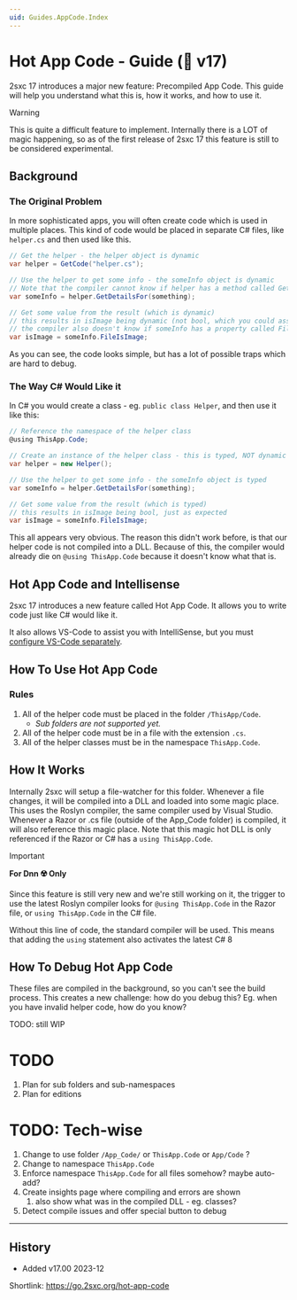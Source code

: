 ```yaml
---
uid: Guides.AppCode.Index
---
```


# Hot App Code - Guide (🌟 v17)

2sxc 17 introduces a major new feature: Precompiled App Code.
This guide will help you understand what this is, how it works, and how to use it.

> [!WARNING]
> This is quite a difficult feature to implement.
> Internally there is a LOT of magic happening,
> so as of the first release of 2sxc 17 this feature is still to be considered experimental.

## Background

### The Original Problem

In more sophisticated apps, you will often create code which is used in multiple places.
This kind of code would be placed in separate C# files, like `helper.cs` and then used like this.

```c#
// Get the helper - the helper object is dynamic
var helper = GetCode("helper.cs");

// Use the helper to get some info - the someInfo object is dynamic
// Note that the compiler cannot know if helper has a method called GetDetailsFor
var someInfo = helper.GetDetailsFor(something);

// Get some value from the result (which is dynamic)
// this results in isImage being dynamic (not bool, which you could assume)
// the compiler also doesn't know if someInfo has a property called FileIsImage
var isImage = someInfo.FileIsImage;
```

As you can see, the code looks simple, but has a lot of possible traps which are hard to debug.

### The Way C# Would Like it

In C# you would create a class - eg. `public class Helper`, and then use it like this:

```c#
// Reference the namespace of the helper class
@using ThisApp.Code;

// Create an instance of the helper class - this is typed, NOT dynamic
var helper = new Helper();

// Use the helper to get some info - the someInfo object is typed
var someInfo = helper.GetDetailsFor(something);

// Get some value from the result (which is typed)
// this results in isImage being bool, just as expected
var isImage = someInfo.FileIsImage;
```

This all appears very obvious.
The reason this didn't work before, is that our helper code is not compiled into a DLL.
Because of this, the compiler would already die on `@using ThisApp.Code` because it doesn't know what that is.

## Hot App Code and Intellisense

2sxc 17 introduces a new feature called Hot App Code.
It allows you to write code just like C# would like it.

It also allows VS-Code to assist you with IntelliSense,
but you must [configure VS-Code separately](xref:Guides.VsCode.Index).

## How To Use Hot App Code

### Rules

1. All of the helper code must be placed in the folder `/ThisApp/Code`.
    * _Sub folders are not supported yet._
1. All of the helper code must be in a file with the extension `.cs`.
1. All of the helper classes must be in the namespace `ThisApp.Code`.

## How It Works

Internally 2sxc will setup a file-watcher for this folder.
Whenever a file changes, it will be compiled into a DLL and loaded into some magic place.
This uses the Roslyn compiler, the same compiler used by Visual Studio.
Whenever a Razor or .cs file (outside of the App_Code folder) is compiled, it will also reference this magic place.
Note that this magic hot DLL is only referenced if the Razor or C# has a `using ThisApp.Code`.

> [!IMPORTANT]
> **For Dnn ☢️ Only**
> 
> Since this feature is still very new and we're still working on it,
> the trigger to use the latest Roslyn compiler looks for `@using ThisApp.Code` in the Razor file,
> or `using ThisApp.Code` in the C# file.
> 
> Without this line of code, the standard compiler will be used.
> This means that adding the `using` statement also activates the latest C# 8

## How To Debug Hot App Code

These files are compiled in the background, so you can't see the build process.
This creates a new challenge: how do you debug this?
Eg. when you have invalid helper code, how do you know?

TODO: still WIP


# TODO

1. Plan for sub folders and sub-namespaces
1. Plan for editions


# TODO: Tech-wise

1. Change to use folder `/App_Code/` or `ThisApp.Code` or `App/Code` ? 
1. Change to namespace `ThisApp.Code`
1. Enforce namespace `ThisApp.Code` for all files somehow? maybe auto-add?
1. Create insights page where compiling and errors are shown
    1. also show what was in the compiled DLL - eg. classes?
1. Detect compile issues and offer special button to debug


---

## History

* Added v17.00 2023-12

Shortlink: <https://go.2sxc.org/hot-app-code>
